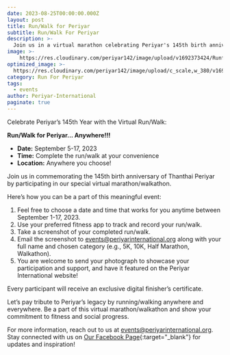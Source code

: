 ```yaml
---
date: 2023-08-25T00:00:00.000Z
layout: post
title: Run/Walk for Periyar
subtitle: Run/Walk For Periyar
description: >-
  Join us in a virtual marathon celebrating Periyar's 145th birth anniversary.
image: >-
    https://res.cloudinary.com/periyar142/image/upload/v1692373424/RunforPeriyar_dsxylf.jpg
optimized_image: >-
  https://res.cloudinary.com/periyar142/image/upload/c_scale,w_380/v1692373424/RunforPeriyar_dsxylf.jpg
category: Run For Periyar
tags:
  - events
author: Periyar-International
paginate: true
---
```


Celebrate Periyar’s 145th Year with the Virtual Run/Walk:

**Run/Walk for Periyar... Anywhere!!!**

- **Date:** September 5-17, 2023
- **Time:** Complete the run/walk at your convenience
- **Location:** Anywhere you choose!

Join us in commemorating the 145th birth anniversary of Thanthai Periyar by participating in our special virtual marathon/walkathon. 

Here’s how you can be a part of this meaningful event:

1. Feel free to choose a date and time that works for you anytime between September 1-17, 2023.
2. Use your preferred fitness app to track and record your run/walk.
3. Take a screenshot of your completed run/walk.
4. Email the screenshot to [events@periyarinternational.org](mailto:events@periyarinternational.org) along with your full name and chosen category (e.g., 5K, 10K, Half Marathon, Walkathon).
5. You are welcome to send your photograph to showcase your participation and support, and have it featured on the Periyar International website!

Every participant will receive an exclusive digital finisher’s certificate.

Let’s pay tribute to Periyar’s legacy by running/walking anywhere and everywhere. Be a part of this virtual marathon/walkathon and show your commitment to fitness and social progress.

For more information, reach out to us at [events@periyarinternational.org](mailto:events@periyarinternational.org). Stay connected with us on [Our Facebook Page](https://www.facebook.com/periyarusa){:target="_blank"} for updates and inspiration!

<!--**Click [here](/register/) to register!!!**-->